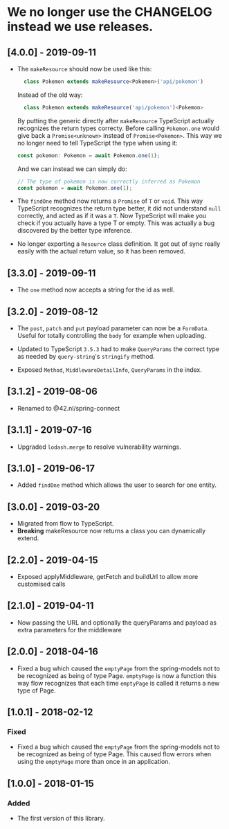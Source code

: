 # We no longer use the CHANGELOG instead we use releases.

## [4.0.0] - 2019-09-11
- The `makeResource` should now be used like this: 

  ```ts
    class Pokemon extends makeResource<Pokemon>('api/pokemon')
  ```

  Instead of the old way:

  ```ts
    class Pokemon extends makeResource('api/pokemon')<Pokemon>
  ```

  By putting the generic directly after `makeResource` TypeScript actually 
  recognizes the return types correcty. Before calling `Pokemon.one` would 
  give back a `Promise<unknown>` instead of `Promise<Pokemon>`. 
  This way we no longer need to tell TypeScript the type when
  using it:

  ```ts
  const pokemon: Pokemon = await Pokemon.one(1);
  ```

  And we can instead we can simply do:

  ```ts
  // The type of pokemon is now correctly inferred as Pokemon
  const pokemon = await Pokemon.one(1);
  ```

- The `findOne` method now returns a `Promise` of `T` or `void`. This
way TypeScript recognizes the return type better, it did not understand
`null` correctly, and acted as if it was a `T`. Now TypeScript will make 
you check if you actually have a type T or empty. This was actually a 
bug discovered by the better type inference. 

- No longer exporting a `Resource` class definition. It got out of
  sync really easily with the actual return value, so it has been
  removed.

## [3.3.0] - 2019-09-11
- The `one` method now accepts a string for the id as well.

## [3.2.0] - 2019-08-12
- The `post`, `patch` and `put` payload parameter can now be a `FormData`. 
  Useful for totally controlling the `body` for example when uploading.

- Updated to TypeScript `3.5.3` had to make `QueryParams` the correct
  type as needed by `query-string`'s `stringify` method.

- Exposed `Method`, `MiddlewareDetailInfo`, `QueryParams` in the index.

## [3.1.2] - 2019-08-06

- Renamed to @42.nl/spring-connect

## [3.1.1] - 2019-07-16

- Upgraded `lodash.merge` to resolve vulnerability warnings.

## [3.1.0] - 2019-06-17

- Added `findOne` method which allows the user to search for one entity.

## [3.0.0] - 2019-03-20

- Migrated from flow to TypeScript.
- **Breaking** makeResource now returns a class you can dynamically
  extend.

## [2.2.0] - 2019-04-15

- Exposed applyMiddleware, getFetch and buildUrl to allow more customised calls

## [2.1.0] - 2019-04-11

- Now passing the URL and optionally the queryParams and payload as extra parameters for the middleware

## [2.0.0] - 2018-04-16

- Fixed a bug which caused the `emptyPage` from the spring-models not
  to be recognized as being of type Page<T>. `emptyPage` is now a function
  this way flow recognizes that each time `emptyPage` is called it returns
  a new type of Page.

## [1.0.1] - 2018-02-12

### Fixed

- Fixed a bug which caused the `emptyPage` from the spring-models not
  to be recognized as being of type Page<T>. This caused flow errors when
  using the `emptyPage` more than once in an application.

## [1.0.0] - 2018-01-15

### Added

- The first version of this library.
